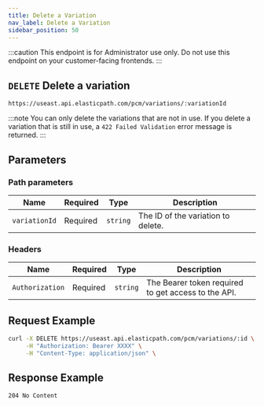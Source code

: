 ```yaml
---
title: Delete a Variation
nav_label: Delete a Variation
sidebar_position: 50
---
```


:::caution
This endpoint is for Administrator use only. Do not use this endpoint on your customer-facing frontends.
:::

## `DELETE` Delete a variation

```http
https://useast.api.elasticpath.com/pcm/variations/:variationId
```

:::note
You can only delete the variations that are not in use. If you delete a variation that is still in use, a `422 Failed Validation` error message is returned.
:::

## Parameters

### Path parameters

| Name          | Required | Type     | Description                        |
| ------------- | -------- | -------- | ---------------------------------- |
| `variationId` | Required | `string` | The ID of the variation to delete. |

### Headers

| Name            | Required | Type     | Description                                         |
| --------------- | -------- | -------- | --------------------------------------------------- |
| `Authorization` | Required | `string` | The Bearer token required to get access to the API. |

## Request Example

```bash
curl -X DELETE https://useast.api.elasticpath.com/pcm/variations/:id \
     -H "Authorization: Bearer XXXX" \
     -H "Content-Type: application/json" \

```

## Response Example

`204 No Content`
